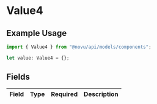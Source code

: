 # Value4

## Example Usage

```typescript
import { Value4 } from "@novu/api/models/components";

let value: Value4 = {};
```

## Fields

| Field       | Type        | Required    | Description |
| ----------- | ----------- | ----------- | ----------- |
